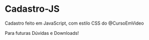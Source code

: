 # Cadastro-JS
Cadastro feito em JavaScript, com estilo CSS do @CursoEmVideo

Para futuras Dúvidas e Downloads!

